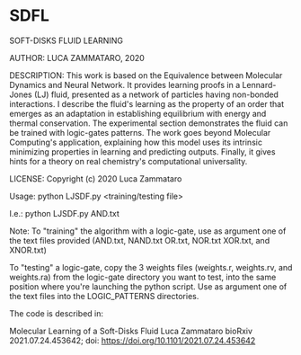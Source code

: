 # SDFL
SOFT-DISKS FLUID LEARNING

AUTHOR: LUCA ZAMMATARO, 2020

DESCRIPTION: 
This work is based on the Equivalence between Molecular Dynamics and Neural Network. It provides
learning proofs in a Lennard-Jones (LJ) fluid, presented as a network of particles having non-bonded interactions. I
describe the fluid's learning as the property of an order that emerges as an adaptation in establishing equilibrium with
energy and thermal conservation. The experimental section demonstrates the fluid can be trained with logic-gates
patterns. The work goes beyond Molecular Computing's application, explaining how this model uses its intrinsic
minimizing properties in learning and predicting outputs. Finally, it gives hints for a theory on real chemistry's
computational universality.

LICENSE:
Copyright (c) 2020 Luca Zammataro

Usage: python LJSDF.py <training/testing file>

I.e.:  python LJSDF.py AND.txt

Note: 
To "training" the algorithm with a logic-gate, use as argument one of the text files provided (AND.txt, NAND.txt OR.txt, NOR.txt XOR.txt, and XNOR.txt)

To "testing" a logic-gate, copy the 3 weights files (weights.r, weights.rv, and weights.ra) from the logic-gate directory you want to test, into the same position where you're launching the python script. Use as argument one of the text files into the LOGIC_PATTERNS directories.

The code is described in:

Molecular Learning of a Soft-Disks Fluid
Luca Zammataro
bioRxiv 2021.07.24.453642; doi: https://doi.org/10.1101/2021.07.24.453642

